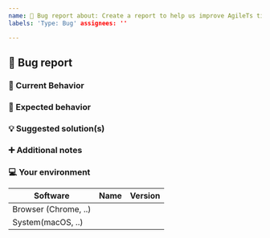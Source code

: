 ```yaml
---
name: 🐛 Bug report about: Create a report to help us improve AgileTs title: ''
labels: 'Type: Bug' assignees: ''

---
```


## 🐛 Bug report

### 🤖 Current Behavior

<!-- Explain your problem (with screenshots, videos, text) in detail -->

### 🎯 Expected behavior

<!-- A clear and concise description of what you expected to happen. -->

### 💡 Suggested solution(s)

<!-- How could we solve this bug? What changes would need to made to AgileTs? -->

### ➕ Additional notes

<!-- Add any other context about the problem here.  -->

### 💻 Your environment

<!-- PLEASE FILL THIS OUT -->

| Software              | Name       | Version    |
| ----------------------| ---------- | ---------- |
| Browser (Chrome, ..)  |            |            |
| System(macOS, ..)     |            |            |

<!-- Any additional important Version Notes? -->
